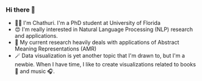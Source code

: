 ### Hi there 👋

<!--
**chestnutjay/chestnutjay** is a ✨ _special_ ✨ repository because its `README.md` (this file) appears on your GitHub profile.-->


- 🙋‍♀️ I'm Chathuri. I'm a PhD student at University of Florida
- 😍 I'm really interested in Natural Language Processing (NLP) research and applications. 
- 🔭 My current research heavily deals with applications of Abstract Meaning Representations (AMR)
- 🪄 Data visualization is yet another topic that I'm drawn to, but I'm a newbie. When I have time, I like to create visualizations related to books 🔖 and music 🎧.
<!--- 🌱 I’m currently learning ..-->
<!--- 👯 I’m looking to collaborate on ...-->
<!--- 🤔 I’m looking for help with ...-->
<!--- 💬 Ask me about ...
- 📫 How to reach me: ...
- 😄 Pronouns: ...
- ⚡ Fun fact: ...-->

